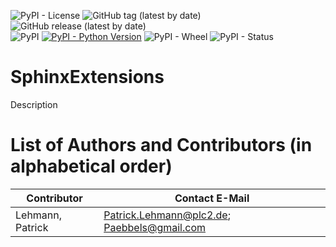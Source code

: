 ![PyPI - License](https://img.shields.io/pypi/l/SphinxExtensions)
![GitHub tag (latest by date)](https://img.shields.io/github/v/tag/Paebbels/SphinxExtensions) 
![GitHub release (latest by date)](https://img.shields.io/github/v/release/Paebbels/SphinxExtensions)  
![PyPI](https://img.shields.io/pypi/v/SphinxExtensions)
[![PyPI - Python Version](https://img.shields.io/pypi/pyversions/SphinxExtensions)](https://pypi.org/project/SphinxExtensions/)
![PyPI - Wheel](https://img.shields.io/pypi/wheel/SphinxExtensions)
![PyPI - Status](https://img.shields.io/pypi/status/SphinxExtensions)

# SphinxExtensions

Description


# List of Authors and Contributors (in alphabetical order)

Contributor       | Contact E-Mail
------------------|------------------------------------------------------------
Lehmann, Patrick  | Patrick.Lehmann@plc2.de; Paebbels@gmail.com
